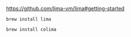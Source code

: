 https://github.com/lima-vm/lima#getting-started

```shell
brew install lima
```


```shell
brew install colima
```